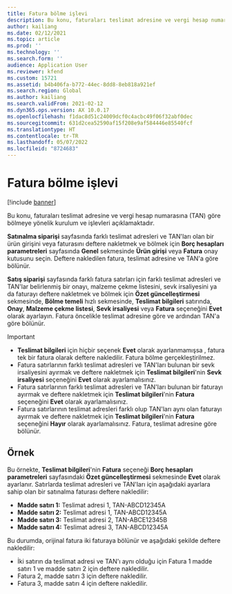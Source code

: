 ```yaml
---
title: Fatura bölme işlevi
description: Bu konu, faturaları teslimat adresine ve vergi hesap numarasına (TAN) göre bölmeye yönelik kurulum ve işlevleri açıklamaktadır.
author: kailiang
ms.date: 02/12/2021
ms.topic: article
ms.prod: ''
ms.technology: ''
ms.search.form: ''
audience: Application User
ms.reviewer: kfend
ms.custom: 15721
ms.assetid: b4b406fa-b772-44ec-8dd8-8eb818a921ef
ms.search.region: Global
ms.author: kailiang
ms.search.validFrom: 2021-02-12
ms.dyn365.ops.version: AX 10.0.17
ms.openlocfilehash: f1dac8d51c24009dcf0c4acbc49f06f32abf0dec
ms.sourcegitcommit: 631d2cea52590af15f208e9af584446e85540fcf
ms.translationtype: HT
ms.contentlocale: tr-TR
ms.lasthandoff: 05/07/2022
ms.locfileid: "8724683"
---
```

# <a name="split-invoice-functionality"></a>Fatura bölme işlevi

[!include [banner](../includes/banner.md)]

Bu konu, faturaları teslimat adresine ve vergi hesap numarasına (TAN) göre bölmeye yönelik kurulum ve işlevleri açıklamaktadır.

**Satınalma siparişi** sayfasında farklı teslimat adresleri ve TAN'ları olan bir ürün girişini veya faturasını deftere nakletmek ve bölmek için **Borç hesapları parametreleri** sayfasında **Genel** sekmesinde **Ürün girişi** veya **Fatura** onay kutusunu seçin. Deftere nakledilen fatura, teslimat adresine ve TAN'a göre bölünür.

**Satış siparişi** sayfasında farklı fatura satırları için farklı teslimat adresleri ve TAN'lar belirlenmiş bir onayı, malzeme çekme listesini, sevk irsaliyesini ya da faturayı deftere nakletmek ve bölmek için **Özet güncelleştirmesi** sekmesinde, **Bölme temeli** hızlı sekmesinde, **Teslimat bilgileri** satırında, **Onay**, **Malzeme çekme listesi**, **Sevk irsaliyesi** veya **Fatura** seçeneğini **Evet** olarak ayarlayın. Fatura öncelikle teslimat adresine göre ve ardından TAN'a göre bölünür.

> [!IMPORTANT]
> - **Teslimat bilgileri** için hiçbir seçenek **Evet** olarak ayarlanmamışsa , fatura tek bir fatura olarak deftere nakledilir. Fatura bölme gerçekleştirilmez.
> - Fatura satırlarının farklı teslimat adresleri ve TAN'ları bulunan bir sevk irsaliyesini ayırmak ve deftere nakletmek için **Teslimat bilgileri**'nin **Sevk irsaliyesi** seçeneğini **Evet** olarak ayarlamalısınız.
> - Fatura satırlarının farklı teslimat adresleri ve TAN'ları bulunan bir faturayı ayırmak ve deftere nakletmek için **Teslimat bilgileri**'nin **Fatura** seçeneğini **Evet** olarak ayarlamalısınız.
> - Fatura satırlarının teslimat adresleri farklı olup TAN'ları aynı olan faturayı ayırmak ve deftere nakletmek için **Teslimat bilgileri**'nin **Fatura** seçeneğini **Hayır** olarak ayarlamalısınız. Fatura, teslimat adresine göre bölünür.

## <a name="example"></a>Örnek

Bu örnekte, **Teslimat bilgileri**'nin **Fatura** seçeneği **Borç hesapları parametreleri** sayfasındaki **Özet güncelleştirmesi** sekmesinde **Evet** olarak ayarlanır. Satırlarda teslimat adresleri ve TAN'ları için aşağıdaki ayarlara sahip olan bir satınalma faturası deftere nakledilir:

- **Madde satırı 1:** Teslimat adresi 1, TAN-ABCD12345A
- **Madde satırı 2:** Teslimat adresi 1, TAN-ABCD12345A
- **Madde satırı 3:** Teslimat adresi 2, TAN-ABCE12345B
- **Madde satırı 4:** Teslimat adresi 3, TAN-ABCD12345A

Bu durumda, orijinal fatura iki faturaya bölünür ve aşağıdaki şekilde deftere nakledilir:

- İki satırın da teslimat adresi ve TAN'ı aynı olduğu için Fatura 1 madde satırı 1 ve madde satırı 2 için deftere nakledilir.
- Fatura 2, madde satırı 3 için deftere nakledilir.
- Fatura 3, madde satırı 4 için deftere nakledilir.
